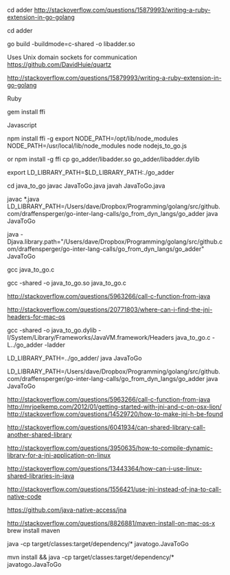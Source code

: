 
cd adder
http://stackoverflow.com/questions/15879993/writing-a-ruby-extension-in-go-golang


cd adder

go build -buildmode=c-shared -o libadder.so

Uses Unix domain sockets for communication
https://github.com/DavidHuie/quartz

http://stackoverflow.com/questions/15879993/writing-a-ruby-extension-in-go-golang

Ruby

gem install ffi

Javascript

npm install ffi -g
export NODE_PATH=/opt/lib/node_modules
NODE_PATH=/usr/local/lib/node_modules node nodejs_to_go.js

or npm install -g ffi
cp go_adder/libadder.so go_adder/libadder.dylib

export LD_LIBRARY_PATH=$LD_LIBRARY_PATH:./go_adder


cd java_to_go
javac JavaToGo.java
javah JavaToGo.java

javac *.java
LD_LIBRARY_PATH=/Users/dave/Dropbox/Programming/golang/src/github.com/draffensperger/go-inter-lang-calls/go_from_dyn_langs/go_adder java JavaToGo

java -Djava.library.path="/Users/dave/Dropbox/Programming/golang/src/github.com/draffensperger/go-inter-lang-calls/go_from_dyn_langs/go_adder" JavaToGo 

gcc java_to_go.c

gcc -shared -o java_to_go.so java_to_go.c

http://stackoverflow.com/questions/5963266/call-c-function-from-java

http://stackoverflow.com/questions/20771803/where-can-i-find-the-jni-headers-for-mac-os


gcc -shared -o java_to_go.dylib -I/System/Library/Frameworks/JavaVM.framework/Headers java_to_go.c -L../go_adder -ladder


LD_LIBRARY_PATH=../go_adder/ java JavaToGo

LD_LIBRARY_PATH=/Users/dave/Dropbox/Programming/golang/src/github.com/draffensperger/go-inter-lang-calls/go_from_dyn_langs/go_adder java JavaToGo

http://stackoverflow.com/questions/5963266/call-c-function-from-java
http://mrjoelkemp.com/2012/01/getting-started-with-jni-and-c-on-osx-lion/
http://stackoverflow.com/questions/14529720/how-to-make-jni-h-be-found

http://stackoverflow.com/questions/6041934/can-shared-library-call-another-shared-library

http://stackoverflow.com/questions/3950635/how-to-compile-dynamic-library-for-a-jni-application-on-linux

http://stackoverflow.com/questions/13443364/how-can-i-use-linux-shared-libraries-in-java

http://stackoverflow.com/questions/1556421/use-jni-instead-of-jna-to-call-native-code

https://github.com/java-native-access/jna

http://stackoverflow.com/questions/8826881/maven-install-on-mac-os-x
brew install maven

java -cp target/classes:target/dependency/* javatogo.JavaToGo

mvn install && java -cp target/classes:target/dependency/* javatogo.JavaToGo
